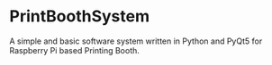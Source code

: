 # PrintBoothSystem
A simple and basic software system written in Python and PyQt5 for Raspberry Pi based Printing Booth.
